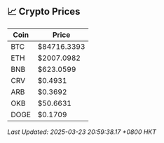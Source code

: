 ## 📈 Crypto Prices

| Coin | Price |
| ---- | ----- |
| BTC | $84716.3393 |
| ETH | $2007.0982 |
| BNB | $623.0599 |
| CRV | $0.4931 |
| ARB | $0.3692 |
| OKB | $50.6631 |
| DOGE | $0.1709 |

_Last Updated: 2025-03-23 20:59:38.17 +0800 HKT_